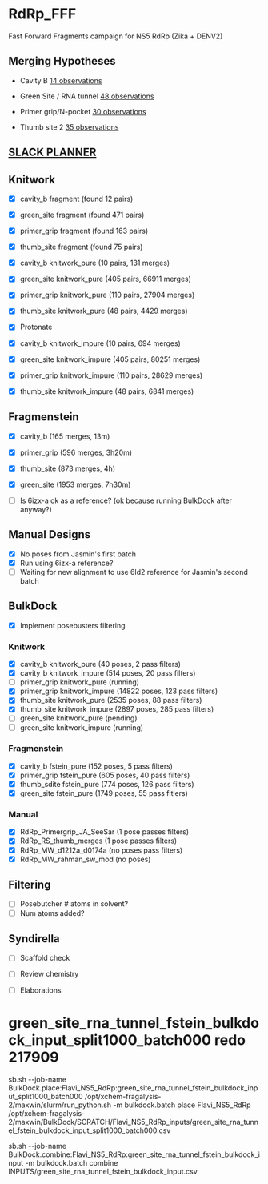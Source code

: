 # RdRp_FFF
Fast Forward Fragments campaign for NS5 RdRp (Zika + DENV2)

## Merging Hypotheses

- Cavity B [14 observations](https://fragalysis.diamond.ac.uk/viewer/react/projects/144/137)

- Green Site / RNA tunnel [48 observations](https://fragalysis.diamond.ac.uk/viewer/react/projects/140/133)

- Primer grip/N-pocket [30 observations](https://fragalysis.diamond.ac.uk/viewer/react/projects/141/134)

- Thumb site 2 [35 observations](https://fragalysis.diamond.ac.uk/viewer/react/projects/143/136)

## [SLACK PLANNER](https://xchem-workspace.slack.com/lists/T01MX6021AR/F07SNQ7N7QD)

## Knitwork

- [x] cavity_b fragment (found 12 pairs)
- [x] green_site fragment (found 471 pairs)
- [x] primer_grip fragment (found 163 pairs)
- [x] thumb_site fragment (found 75 pairs)

- [x] cavity_b knitwork_pure (10 pairs, 131 merges)
- [x] green_site knitwork_pure (405 pairs, 66911 merges)
- [x] primer_grip knitwork_pure (110 pairs, 27904 merges)
- [x] thumb_site knitwork_pure (48 pairs, 4429 merges)

- [x] Protonate

- [x] cavity_b knitwork_impure (10 pairs, 694 merges)
- [x] green_site knitwork_impure (405 pairs, 80251 merges)
- [x] primer_grip knitwork_impure (110 pairs, 28629 merges)
- [x] thumb_site knitwork_impure (48 pairs, 6841 merges)

## Fragmenstein

- [x] cavity_b (165 merges, 13m)
- [x] primer_grip (596 merges, 3h20m)
- [x] thumb_site (873 merges, 4h)
- [x] green_site (1953 merges, 7h30m)

- [ ] Is 6izx-a ok as a reference? (ok because running BulkDock after anyway?)

## Manual Designs

- [x] No poses from Jasmin's first batch
- [x] Run using 6izx-a reference?
- [ ] Waiting for new alignment to use 6ld2 reference for Jasmin's second batch

## BulkDock

- [x] Implement posebusters filtering

### Knitwork

- [x] cavity_b knitwork_pure (40 poses, 2 pass filters)
- [x] cavity_b knitwork_impure (514 poses, 20 pass filters)
- [ ] primer_grip knitwork_pure (running)
- [x] primer_grip knitwork_impure (14822 poses, 123 pass filters)
- [x] thumb_site knitwork_pure (2535 poses, 88 pass filters)
- [x] thumb_site knitwork_impure (2897 poses, 285 pass filters)
- [ ] green_site knitwork_pure (pending)
- [ ] green_site knitwork_impure (running)

### Fragmenstein

- [x] cavity_b fstein_pure (152 poses, 5 pass filters)
- [x] primer_grip fstein_pure (605 poses, 40 pass filters)
- [x] thumb_sdite fstein_pure (774 poses, 126 pass filters)
- [x] green_site fstein_pure (1749 poses, 55 pass fitlers)

### Manual

- [x] RdRp_Primergrip_JA_SeeSar (1 pose passes filters)
- [x] RdRp_RS_thumb_merges (1 pose passes filters)
- [x] RdRp_MW_d1212a_d0174a (no poses pass filters)
- [x] RdRp_MW_rahman_sw_mod (no poses)

## Filtering

- [ ] Posebutcher # atoms in solvent?
- [ ] Num atoms added?

## Syndirella

- [ ] Scaffold check
- [ ] Review chemistry
- [ ] Elaborations



# green_site_rna_tunnel_fstein_bulkdock_input_split1000_batch000 redo 217909

<!-- BulkDock.combine:Flavi_NS5_RdRp:green_site_rna_tunnel_fstein_bulkdock_input -->

sb.sh --job-name BulkDock.place:Flavi_NS5_RdRp:green_site_rna_tunnel_fstein_bulkdock_input_split1000_batch000 /opt/xchem-fragalysis-2/maxwin/slurm/run_python.sh -m bulkdock.batch place Flavi_NS5_RdRp /opt/xchem-fragalysis-2/maxwin/BulkDock/SCRATCH/Flavi_NS5_RdRp_inputs/green_site_rna_tunnel_fstein_bulkdock_input_split1000_batch000.csv

sb.sh --job-name BulkDock.combine:Flavi_NS5_RdRp:green_site_rna_tunnel_fstein_bulkdock_input -m bulkdock.batch combine INPUTS/green_site_rna_tunnel_fstein_bulkdock_input.csv